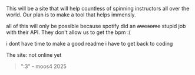 This will be a site that will help countless of spinning instructors all over the world.
Our plan is to make a tool that helps immensly.

all of this will only be possible because spotify did an ~~awesome~~ stupid job with their API. They don't allow us to get the bpm :(


i dont have time to make a good readme i have to get back to coding

The site: not online yet

>":3" - moos4 2025